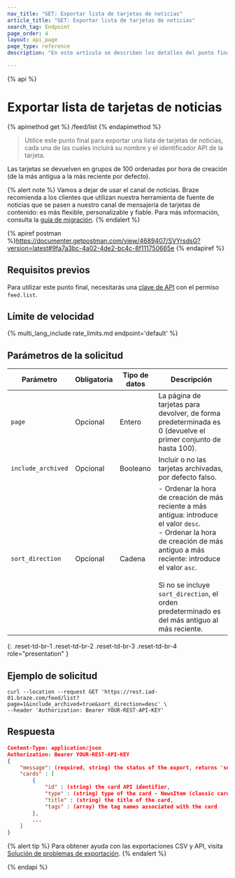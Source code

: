 ```yaml
---
nav_title: "GET: Exportar lista de tarjetas de noticias"
article_title: "GET: Exportar lista de tarjetas de noticias"
search_tag: Endpoint
page_order: 4
layout: api_page
page_type: reference
description: "En este artículo se describen los detalles del punto final Exportar lista de tarjetas de noticias de Braze."

---
```

{% api %}
# Exportar lista de tarjetas de noticias
{% apimethod get %}
/feed/list
{% endapimethod %}

> Utilice este punto final para exportar una lista de tarjetas de noticias, cada una de las cuales incluirá su nombre y el identificador API de la tarjeta.

Las tarjetas se devuelven en grupos de 100 ordenadas por hora de creación (de la más antigua a la más reciente por defecto).

{% alert note %}
Vamos a dejar de usar el canal de noticias. Braze recomienda a los clientes que utilizan nuestra herramienta de fuente de noticias que se pasen a nuestro canal de mensajería de tarjetas de contenido: es más flexible, personalizable y fiable. Para más información, consulta la [guía de migración]({{site.baseurl}}/user_guide/message_building_by_channel/content_cards/migrating_from_news_feed/).
{% endalert %}

{% apiref postman %}https://documenter.getpostman.com/view/4689407/SVYrsdsG?version=latest#9fa7a3bc-4a02-4de2-bc4c-8f111750665e {% endapiref %}

## Requisitos previos

Para utilizar este punto final, necesitarás una [clave de API]({{site.baseurl}}/api/basics#rest-api-key/) con el permiso `feed.list`.

## Límite de velocidad

{% multi_lang_include rate_limits.md endpoint='default' %}

## Parámetros de la solicitud

| Parámetro | Obligatoria | Tipo de datos | Descripción |
| --------- | -------- | --------- | ----------- |
| `page` | Opcional | Entero   | La página de tarjetas para devolver, de forma predeterminada es 0 (devuelve el primer conjunto de hasta 100). |
| `include_archived` | Opcional | Booleano   | Incluir o no las tarjetas archivadas, por defecto falso. |
| `sort_direction` | Opcional | Cadena | \- Ordenar la hora de creación de más reciente a más antigua: introduce el valor `desc`.<br> \- Ordenar la hora de creación de más antiguo a más reciente: introduce el valor `asc`. <br><br>Si no se incluye `sort_direction`, el orden predeterminado es del más antiguo al más reciente. |
{: .reset-td-br-1 .reset-td-br-2 .reset-td-br-3  .reset-td-br-4 role="presentation" }

## Ejemplo de solicitud
```
curl --location --request GET 'https://rest.iad-01.braze.com/feed/list?page=1&include_archived=true&sort_direction=desc' \
--header 'Authorization: Bearer YOUR-REST-API-KEY'
```

## Respuesta

```json
Content-Type: application/json
Authorization: Bearer YOUR-REST-API-KEY
{
    "message": (required, string) the status of the export, returns 'success' when completed without errors,
    "cards" : [
        {
            "id" : (string) the card API identifier,
            "type" : (string) type of the card - NewsItem (classic cards), CaptionedImage, Banner
            "title" : (string) the title of the card,
            "tags" : (array) the tag names associated with the card
        },
        ...
    ]
}
```

{% alert tip %}
Para obtener ayuda con las exportaciones CSV y API, visita [Solución de problemas de exportación]({{site.baseurl}}/user_guide/data_and_analytics/export_braze_data/export_troubleshooting/).
{% endalert %}

{% endapi %}
